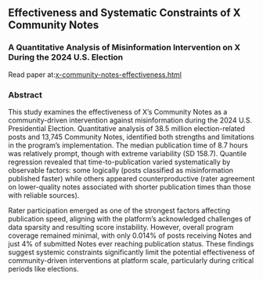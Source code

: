 ## Effectiveness and Systematic Constraints of X Community Notes
### A Quantitative Analysis of Misinformation Intervention on X During the 2024 U.S. Election

Read paper at:[x-community-notes-effectiveness.html](https://jefedigital.github.io/x-community-notes-effectiveness/papers/final/x-community-notes-effectiveness.html)

### Abstract

This study examines the effectiveness of X’s Community Notes as a community-driven intervention against misinformation during the 2024 U.S. Presidential Election. Quantitative analysis of 38.5 million election-related posts and 13,745 Community Notes, identified both strengths and limitations in the program’s implementation. The median publication time of 8.7 hours was relatively prompt, though with extreme variability (SD 158.7). Quantile regression revealed that time-to-publication varied systematically by observable factors: some logically (posts classified as misinformation published faster) while others appeared counterproductive (rater agreement on lower-quality notes associated with shorter publication times than those with reliable sources). 

Rater participation emerged as one of the strongest factors affecting publication speed, aligning with the platform’s acknowledged challenges of data sparsity and resulting score instability. However, overall program coverage remained minimal, with only 0.014% of posts receiving Notes and just 4% of submitted Notes ever reaching publication status. These findings suggest systemic constraints significantly limit the potential effectiveness of community-driven interventions at platform scale, particularly during critical periods like elections.
